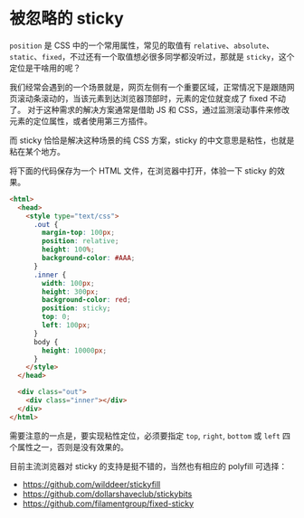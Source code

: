 # 被忽略的 sticky

`position` 是 CSS 中的一个常用属性，常见的取值有 `relative`、`absolute`、`static`、`fixed`，不过还有一个取值想必很多同学都没听过，那就是 `sticky`，这个定位是干啥用的呢？

我们经常会遇到的一个场景就是，网页左侧有一个重要区域，正常情况下是跟随网页滚动条滚动的，当该元素到达浏览器顶部时，元素的定位就变成了 fixed 不动了。 对于这种需求的解决方案通常是借助 JS 和 CSS，通过监测滚动事件来修改元素的定位属性，或者使用第三方插件。

而 sticky 恰恰是解决这种场景的纯 CSS 方案，sticky 的中文意思是粘性，也就是粘在某个地方。

将下面的代码保存为一个 HTML 文件，在浏览器中打开，体验一下 sticky 的效果。

```html
<html>
  <head>
    <style type="text/css">
      .out {
        margin-top: 100px;
        position: relative;
        height: 100%;
        background-color: #AAA;
      }
      .inner {
        width: 100px;
        height: 300px;
        background-color: red;
        position: sticky;
        top: 0;
        left: 100px;
      }
      body {
        height: 10000px;
      }
    </style>
  </head>

  <div class="out">
    <div class="inner"></div>
  </div>
</html>
```

需要注意的一点是，要实现粘性定位，必须要指定 `top`, `right`, `bottom` 或 `left` 四个属性之一，否则是没有效果的。

目前主流浏览器对 sticky 的支持是挺不错的，当然也有相应的 polyfill 可选择：

* https://github.com/wilddeer/stickyfill
* https://github.com/dollarshaveclub/stickybits
* https://github.com/filamentgroup/fixed-sticky